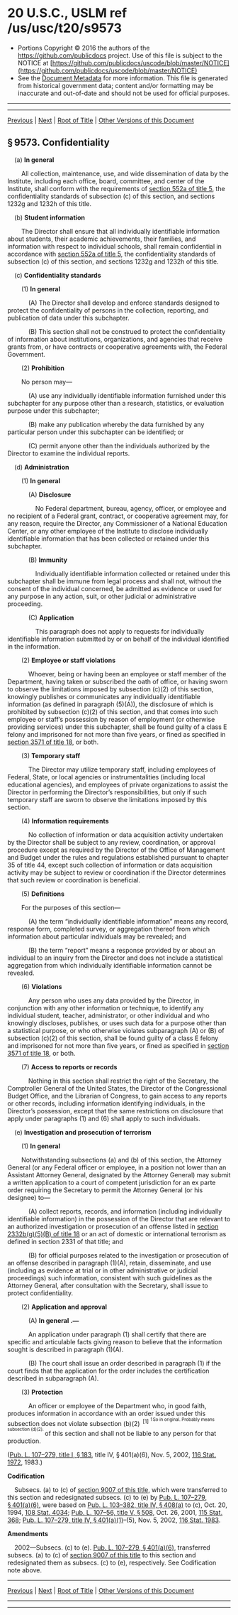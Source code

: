 ---
---

# 20 U.S.C., USLM ref /us/usc/t20/s9573

* Portions Copyright © 2016 the authors of the https://github.com/publicdocs project.
  Use of this file is subject to the NOTICE at [https://github.com/publicdocs/uscode/blob/master/NOTICE](https://github.com/publicdocs/uscode/blob/master/NOTICE)
* See the [Document Metadata](././../../../../../..//README.md) for more information.
  This file is generated from historical government data; content and/or formatting may be inaccurate and out-of-date and should not be used for official purposes.

----------
----------

[Previous](./../../../../../..//us/usc/t20/ch76/schI/ptF/m__us_usc_t20_s9572.md) | [Next](./../../../../../..//us/usc/t20/ch76/schI/ptF/m__us_usc_t20_s9574.md) | [Root of Title](./../../../../../../) | [Other Versions of this Document](https://publicdocs.github.io/go/links?ns=uslm&ref=%2Fus%2Fusc%2Ft20%2Fs9573)

## § 9573. Confidentiality

    (a) __In general__ 

        All collection, maintenance, use, and wide dissemination of data by the Institute, including each office, board, committee, and center of the Institute, shall conform with the requirements of [section 552a of title 5][/us/usc/t5/s552a], the confidentiality standards of subsection (c) of this section, and sections 1232g and 1232h of this title.

    (b) __Student information__ 

        The Director shall ensure that all individually identifiable information about students, their academic achievements, their families, and information with respect to individual schools, shall remain confidential in accordance with [section 552a of title 5][/us/usc/t5/s552a], the confidentiality standards of subsection (c) of this section, and sections 1232g and 1232h of this title.

    (c) __Confidentiality standards__ 

        (1) __In general__ 

            (A) The Director shall develop and enforce standards designed to protect the confidentiality of persons in the collection, reporting, and publication of data under this subchapter.

            (B) This section shall not be construed to protect the confidentiality of information about institutions, organizations, and agencies that receive grants from, or have contracts or cooperative agreements with, the Federal Government.

        (2) __Prohibition__ 

        No person may—

            (A) use any individually identifiable information furnished under this subchapter for any purpose other than a research, statistics, or evaluation purpose under this subchapter;

            (B) make any publication whereby the data furnished by any particular person under this subchapter can be identified; or

            (C) permit anyone other than the individuals authorized by the Director to examine the individual reports.

    (d) __Administration__ 

        (1) __In general__ 

            (A) __Disclosure__ 

                No Federal department, bureau, agency, officer, or employee and no recipient of a Federal grant, contract, or cooperative agreement may, for any reason, require the Director, any Commissioner of a National Education Center, or any other employee of the Institute to disclose individually identifiable information that has been collected or retained under this subchapter.

            (B) __Immunity__ 

                Individually identifiable information collected or retained under this subchapter shall be immune from legal process and shall not, without the consent of the individual concerned, be admitted as evidence or used for any purpose in any action, suit, or other judicial or administrative proceeding.

            (C) __Application__ 

                This paragraph does not apply to requests for individually identifiable information submitted by or on behalf of the individual identified in the information.

        (2) __Employee or staff violations__ 

            Whoever, being or having been an employee or staff member of the Department, having taken or subscribed the oath of office, or having sworn to observe the limitations imposed by subsection (c)(2) of this section, knowingly publishes or communicates any individually identifiable information (as defined in paragraph (5)(A)), the disclosure of which is prohibited by subsection (c)(2) of this section, and that comes into such employee or staff’s possession by reason of employment (or otherwise providing services) under this subchapter, shall be found guilty of a class E felony and imprisoned for not more than five years, or fined as specified in [section 3571 of title 18][/us/usc/t18/s3571], or both.

        (3) __Temporary staff__ 

            The Director may utilize temporary staff, including employees of Federal, State, or local agencies or instrumentalities (including local educational agencies), and employees of private organizations to assist the Director in performing the Director’s responsibilities, but only if such temporary staff are sworn to observe the limitations imposed by this section.

        (4) __Information requirements__ 

            No collection of information or data acquisition activity undertaken by the Director shall be subject to any review, coordination, or approval procedure except as required by the Director of the Office of Management and Budget under the rules and regulations established pursuant to chapter 35 of title 44, except such collection of information or data acquisition activity may be subject to review or coordination if the Director determines that such review or coordination is beneficial.

        (5) __Definitions__ 

        For the purposes of this section—

            (A) the term “individually identifiable information” means any record, response form, completed survey, or aggregation thereof from which information about particular individuals may be revealed; and

            (B) the term “report” means a response provided by or about an individual to an inquiry from the Director and does not include a statistical aggregation from which individually identifiable information cannot be revealed.

        (6) __Violations__ 

            Any person who uses any data provided by the Director, in conjunction with any other information or technique, to identify any individual student, teacher, administrator, or other individual and who knowingly discloses, publishes, or uses such data for a purpose other than a statistical purpose, or who otherwise violates subparagraph (A) or (B) of subsection (c)(2) of this section, shall be found guilty of a class E felony and imprisoned for not more than five years, or fined as specified in [section 3571 of title 18][/us/usc/t18/s3571], or both.

        (7) __Access to reports or records__ 

            Nothing in this section shall restrict the right of the Secretary, the Comptroller General of the United States, the Director of the Congressional Budget Office, and the Librarian of Congress, to gain access to any reports or other records, including information identifying individuals, in the Director’s possession, except that the same restrictions on disclosure that apply under paragraphs (1) and (6) shall apply to such individuals.

    (e) __Investigation and prosecution of terrorism__ 

        (1) __In general__ 

        Notwithstanding subsections (a) and (b) of this section, the Attorney General (or any Federal officer or employee, in a position not lower than an Assistant Attorney General, designated by the Attorney General) may submit a written application to a court of competent jurisdiction for an ex parte order requiring the Secretary to permit the Attorney General (or his designee) to—

            (A) collect reports, records, and information (including individually identifiable information) in the possession of the Director that are relevant to an authorized investigation or prosecution of an offense listed in [section 2332b(g)(5)(B) of title 18][/us/usc/t18/s2332b/g/5/B] or an act of domestic or international terrorism as defined in section 2331 of that title; and

            (B) for official purposes related to the investigation or prosecution of an offense described in paragraph (1)(A), retain, disseminate, and use (including as evidence at trial or in other administrative or judicial proceedings) such information, consistent with such guidelines as the Attorney General, after consultation with the Secretary, shall issue to protect confidentiality.

        (2) __Application and approval__ 

            (A)  __In general__  __.—__ 

            An application under paragraph (1) shall certify that there are specific and articulable facts giving reason to believe that the information sought is described in paragraph (1)(A).

            (B) The court shall issue an order described in paragraph (1) if the court finds that the application for the order includes the certification described in subparagraph (A).

        (3) __Protection__ 

            An officer or employee of the Department who, in good faith, produces information in accordance with an order issued under this subsection does not violate subsection (b)(2)  <sup>\[1\]</sup>  <sup><sup> 1 So in original. Probably means subsection (d)(2). </sup></sup>  of this section and shall not be liable to any person for that production.

([Pub. L. 107–279, title I, § 183][/us/pl/107/279/s183], title IV, § 401(a)(6), Nov. 5, 2002, [116 Stat. 1972][/us/stat/116/1972], 1983.)

 __Codification__ 

    Subsecs. (a) to (c) of [section 9007 of this title][/us/usc/t20/s9007], which were transferred to this section and redesignated subsecs. (c) to (e) by [Pub. L. 107–279, § 401(a)(6)][/us/pl/107/279/s401/a/6], were based on [Pub. L. 103–382, title IV, § 408(a)][/us/pl/103/382/s408/a] to (c), Oct. 20, 1994, [108 Stat. 4034][/us/stat/108/4034]; [Pub. L. 107–56, title V, § 508][/us/pl/107/56/s508], Oct. 26, 2001, [115 Stat. 368][/us/stat/115/368]; [Pub. L. 107–279, title IV, § 401(a)(1)][/us/pl/107/279/s401/a/1]–(5), Nov. 5, 2002, [116 Stat. 1983][/us/stat/116/1983].

 __Amendments__ 

    2002—Subsecs. (c) to (e). [Pub. L. 107–279, § 401(a)(6)][/us/pl/107/279/s401/a/6], transferred subsecs. (a) to (c) of [section 9007 of this title][/us/usc/t20/s9007] to this section and redesignated them as subsecs. (c) to (e), respectively. See Codification note above.

----------

[Previous](./../../../../../..//us/usc/t20/ch76/schI/ptF/m__us_usc_t20_s9572.md) | [Next](./../../../../../..//us/usc/t20/ch76/schI/ptF/m__us_usc_t20_s9574.md) | [Root of Title](./../../../../../../) | [Other Versions of this Document](https://publicdocs.github.io/go/links?ns=uslm&ref=%2Fus%2Fusc%2Ft20%2Fs9573)

----------
----------

[/us/usc/t5/s552a]: https://publicdocs.github.io/go/links?ns=uslm&ref=%2Fus%2Fusc%2Ft5%2Fs552a
[/us/usc/t5/s552a]: https://publicdocs.github.io/go/links?ns=uslm&ref=%2Fus%2Fusc%2Ft5%2Fs552a
[/us/usc/t18/s3571]: https://publicdocs.github.io/go/links?ns=uslm&ref=%2Fus%2Fusc%2Ft18%2Fs3571
[/us/usc/t18/s3571]: https://publicdocs.github.io/go/links?ns=uslm&ref=%2Fus%2Fusc%2Ft18%2Fs3571
[/us/usc/t18/s2332b/g/5/B]: https://publicdocs.github.io/go/links?ns=uslm&ref=%2Fus%2Fusc%2Ft18%2Fs2332b%2Fg%2F5%2FB
[/us/pl/107/279/s183]: https://publicdocs.github.io/go/links?ns=uslm&ref=%2Fus%2Fpl%2F107%2F279%2Fs183
[/us/stat/116/1972]: https://publicdocs.github.io/go/links?ns=uslm&ref=%2Fus%2Fstat%2F116%2F1972
[/us/usc/t20/s9007]: https://publicdocs.github.io/go/links?ns=uslm&ref=%2Fus%2Fusc%2Ft20%2Fs9007
[/us/pl/107/279/s401/a/6]: https://publicdocs.github.io/go/links?ns=uslm&ref=%2Fus%2Fpl%2F107%2F279%2Fs401%2Fa%2F6
[/us/pl/103/382/s408/a]: https://publicdocs.github.io/go/links?ns=uslm&ref=%2Fus%2Fpl%2F103%2F382%2Fs408%2Fa
[/us/stat/108/4034]: https://publicdocs.github.io/go/links?ns=uslm&ref=%2Fus%2Fstat%2F108%2F4034
[/us/pl/107/56/s508]: https://publicdocs.github.io/go/links?ns=uslm&ref=%2Fus%2Fpl%2F107%2F56%2Fs508
[/us/stat/115/368]: https://publicdocs.github.io/go/links?ns=uslm&ref=%2Fus%2Fstat%2F115%2F368
[/us/pl/107/279/s401/a/1]: https://publicdocs.github.io/go/links?ns=uslm&ref=%2Fus%2Fpl%2F107%2F279%2Fs401%2Fa%2F1
[/us/stat/116/1983]: https://publicdocs.github.io/go/links?ns=uslm&ref=%2Fus%2Fstat%2F116%2F1983
[/us/pl/107/279/s401/a/6]: https://publicdocs.github.io/go/links?ns=uslm&ref=%2Fus%2Fpl%2F107%2F279%2Fs401%2Fa%2F6
[/us/usc/t20/s9007]: https://publicdocs.github.io/go/links?ns=uslm&ref=%2Fus%2Fusc%2Ft20%2Fs9007


